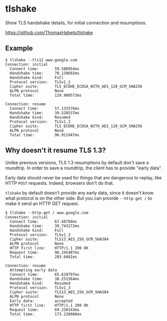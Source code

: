 # tlshake

Show TLS handshake details, for initial connection and resumptions.

https://github.com/ThomasHabets/tlshake

## Example

```
$ tlshake --tls12 www.google.com
Connection: initial
  Connect time:       59.588954ms
  Handshake time:     70.139692ms
  Handshake kind:     Full
  Protocol version:   TLSv1_2
  Cipher suite:       TLS_ECDHE_ECDSA_WITH_AES_128_GCM_SHA256
  ALPN protocol       None
  Total time:         129.960573ms

Connection: resume
  Connect time:       57.133576ms
  Handshake time:     39.528537ms
  Handshake kind:     Resumed
  Protocol version:   TLSv1_2
  Cipher suite:       TLS_ECDHE_ECDSA_WITH_AES_128_GCM_SHA256
  ALPN protocol       None
  Total time:         96.911947ms
```

## Why doesn't it resume TLS 1.3?

Unlike previous versions, TLS 1.3 resumptions by default don't save a
roundtrip. In order to save a roundtrip, the client has to provide
"early data".

Early data should never be used for things that are dangerous to
replay, like HTTP `POST` requests. Indeed, browsers don't do that.

`tlshake` by default doesn't provide any early data, since it doesn't
know what protocol is on the other side. But you can provide
`--http-get /` to make it send an HTTP GET request.

```
$ tlshake --http-get / www.google.com
Connection: initial
  Connect time:       67.48784ms
  Handshake time:     39.743272ms
  Handshake kind:     Full
  Protocol version:   TLSv1_3
  Cipher suite:       TLS13_AES_256_GCM_SHA384
  ALPN protocol       None
  HTTP first line:    HTTP/1.1 200 OK
  Request time:       96.245487ms
  Total time:         203.6481ms

Connection: resume
  Attempting early data
  Connect time:       65.618797ms
  Handshake time:     38.251564ms
  Handshake kind:     Resumed
  Protocol version:   TLSv1_3
  Cipher suite:       TLS13_AES_256_GCM_SHA384
  ALPN protocol       None
  Early data:         accepted
  HTTP first line:    HTTP/1.1 200 OK
  Request time:       69.220143ms
  Total time:         173.238986ms
```
